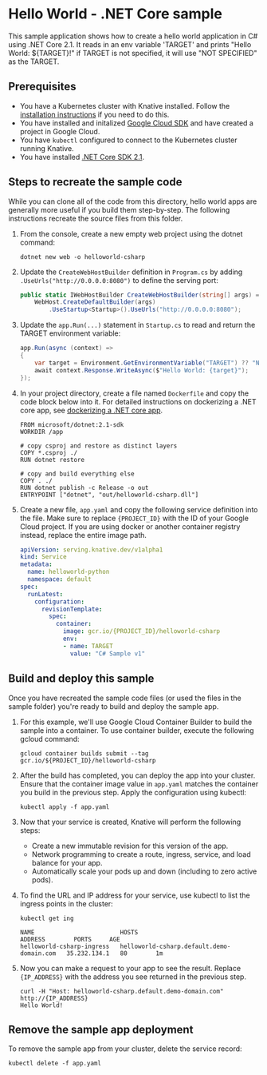 # Hello World - .NET Core sample

This sample application shows how to create a hello world application in C# using .NET Core 2.1.
It reads in an env variable 'TARGET' and prints "Hello World: ${TARGET}!" if
TARGET is not specified, it will use "NOT SPECIFIED" as the TARGET.

## Prerequisites

* You have a Kubernetes cluster with Knative installed. Follow the [installation instructions](https://github.com/knative/install/) if you need to do this.
* You have installed and initalized [Google Cloud SDK](https://cloud.google.com/sdk/docs/) and have created a project in Google Cloud.
* You have `kubectl` configured to connect to the Kubernetes cluster running Knative.
* You have installed [.NET Core SDK 2.1](https://www.microsoft.com/net/core).

## Steps to recreate the sample code

While you can clone all of the code from this directory, hello world apps are generally more useful if you build them step-by-step. The following instructions recreate the source files from this folder.

1. From the console, create a new empty web project using the dotnet command:

    ```shell
    dotnet new web -o helloworld-csharp
    ```

1. Update the `CreateWebHostBuilder` definition in `Program.cs` by adding `.UseUrls("http://0.0.0.0:8080")` to define the serving port:

    ```csharp
    public static IWebHostBuilder CreateWebHostBuilder(string[] args) =>
        WebHost.CreateDefaultBuilder(args)
            .UseStartup<Startup>().UseUrls("http://0.0.0.0:8080");
    ```

1. Update the `app.Run(...)` statement in `Startup.cs` to read and return the TARGET environment variable:

    ```csharp
    app.Run(async (context) =>
    {
        var target = Environment.GetEnvironmentVariable("TARGET") ?? "NOT SPECIFIED";
        await context.Response.WriteAsync($"Hello World: {target}");
    });
    ```

1. In your project directory, create a file named `Dockerfile` and copy the code block below into it. For detailed instructions on dockerizing a .NET core app, see [dockerizing a .NET core app](https://docs.microsoft.com/en-us/dotnet/core/docker/docker-basics-dotnet-core#dockerize-the-net-core-application).

    ```docker
    FROM microsoft/dotnet:2.1-sdk
    WORKDIR /app

    # copy csproj and restore as distinct layers
    COPY *.csproj ./
    RUN dotnet restore

    # copy and build everything else
    COPY . ./
    RUN dotnet publish -c Release -o out
    ENTRYPOINT ["dotnet", "out/helloworld-csharp.dll"]
    ```

1. Create a new file, `app.yaml` and copy the following service definition into the file. Make sure to replace `{PROJECT_ID}` with the ID of your Google Cloud project. If you are using docker or another container registry instead, replace the entire image path.

    ```yaml
    apiVersion: serving.knative.dev/v1alpha1
    kind: Service
    metadata:
      name: helloworld-python
      namespace: default
    spec:
      runLatest:
        configuration:
          revisionTemplate:
            spec:
              container:
                image: gcr.io/{PROJECT_ID}/helloworld-csharp
                env:
                - name: TARGET
                  value: "C# Sample v1"
    ```

## Build and deploy this sample

Once you have recreated the sample code files (or used the files in the sample folder) you're ready to build and deploy the sample app.

1. For this example, we'll use Google Cloud Container Builder to build the sample into a container. To use container builder, execute the following gcloud command:

    ```shell
    gcloud container builds submit --tag gcr.io/${PROJECT_ID}/helloworld-csharp
    ```

1. After the build has completed, you can deploy the app into your cluster. Ensure that the container image value in `app.yaml` matches the container you build in the previous step. Apply the configuration using kubectl:

    ```shell
    kubectl apply -f app.yaml
    ```

1. Now that your service is created, Knative will perform the following steps:
   * Create a new immutable revision for this version of the app.
   * Network programming to create a route, ingress, service, and load balance for your app.
   * Automatically scale your pods up and down (including to zero active pods).

1. To find the URL and IP address for your service, use kubectl to list the ingress points in the cluster:

    ```shell
    kubectl get ing

    NAME                        HOSTS                                       ADDRESS        PORTS     AGE
    helloworld-csharp-ingress   helloworld-csharp.default.demo-domain.com   35.232.134.1   80        1m
    ```

1. Now you can make a request to your app to see the result. Replace `{IP_ADDRESS}` with the address you see returned in the previous step.

    ```shell
    curl -H "Host: helloworld-csharp.default.demo-domain.com" http://{IP_ADDRESS}
    Hello World!
    ```

## Remove the sample app deployment

To remove the sample app from your cluster, delete the service record:

```shell
kubectl delete -f app.yaml
```

